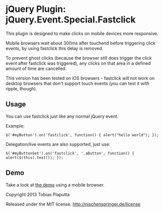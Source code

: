 # jQuery Plugin: jQuery.Event.Special.Fastclick

This plugin is designed to make clicks on mobile devices more responsive.

Mobile browsers wait about 300ms after touchend before triggering click events, by using fastclick this delay is removed.

To prevent ghost clicks (because the browser still does trigger the click event after fastclick was triggered), any clicks on that area in a defined amount of time are cancelled.

This version has been tested on iOS browsers - fastclick will not work on desktop browsers that don't support touch events (you can test it with ripple, though).

## Usage

You can use fastclick just like any normal jQuery event.

Example:

    $('#myButton').on('fastclick', function() { alert("hello world"); });

Delegation/live events are also supported, just use:

    $('#myButtonSet').on('fastclick', '.aButton', function() { alert($(this).text()); });

## Demo

Take a look at [the demo](http://nischenspringer.de/jquery/fastclick/demo.html) using a mobile browser.

Copyright 2013 Tobias Plaputta

Released under the MIT license. http://nischenspringer.de/license